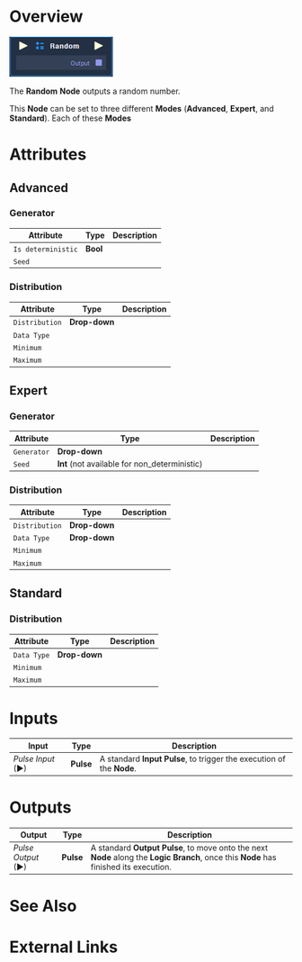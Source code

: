 # Overview

![The Random Node.](../../.gitbook/assets/node-random.png)

The **Random** **Node** outputs a random number.

This **Node** can be set to three different **Modes** (**Advanced**, **Expert**, and **Standard**). Each of these **Modes** 

# Attributes

## Advanced

### Generator

|Attribute|Type|Description|
|---|---|---|
| `Is deterministic` | **Bool** | |
| `Seed` | | |

### Distribution

|Attribute|Type|Description|
|---|---|---|
| `Distribution` | **Drop-down** | |
| `Data Type` | | |
| `Minimum` | | |
| `Maximum` | | |
## Expert 

### Generator

|Attribute|Type|Description|
|---|---|---|
| `Generator` | **Drop-down** | |
| `Seed` | **Int** (not available for non_deterministic) | |

### Distribution

|Attribute|Type|Description|
|---|---|---|
| `Distribution` | **Drop-down** | |
| `Data Type` | **Drop-down** | |
| `Minimum` | | |
| `Maximum` | | |
## Standard

### Distribution

|Attribute|Type|Description|
|---|---|---|
| `Data Type` | **Drop-down** | |
| `Minimum` | | |
| `Maximum` | | |

# Inputs

|Input|Type|Description|
|---|---|---|
|*Pulse Input* (►)|**Pulse**|A standard **Input Pulse**, to trigger the execution of the **Node**.|

# Outputs

|Output|Type|Description|
|---|---|---|
|*Pulse Output* (►)|**Pulse**|A standard **Output Pulse**, to move onto the next **Node** along the **Logic Branch**, once this **Node** has finished its execution.|

# See Also

# External Links

